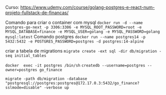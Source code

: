 Curso: https://www.udemy.com/course/golang-postgres-e-react-num-projeto-fullstack-de-financas/

Comando para criar o container com mysql
`docker run -d --name postgres-go-next -p 3306:3306 -e MYSQL_ROOT_PASSWORD=root -e MYSQL_DATABASE=finance -e MYSQL_USER=golang -e MYSQL_PASSWORD=golang mysql:latest`
Comando postgres
`docker run --name postgres14 -p 5432:5432 -e POSTGRES_PASSWORD=postgres -d postgres:14-alpine`

criar a tabela de migrations
`migrate create -ext sql -dir db/migration -seq initial_tables`

`docker  exec -it postgres /bin/sh`
`createdb --username=postgres --owner=postgres go_finance`

`migrate -path db/migration -database "postgresql://postgres:postgres@172.17.0.3:5432/go_finance?sslmode=disable" -verbose up`
